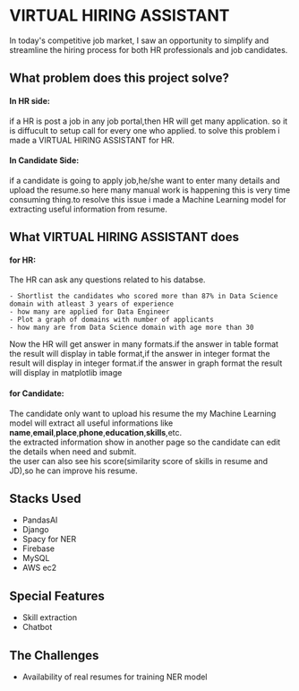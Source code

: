 
# VIRTUAL HIRING ASSISTANT

In today's competitive job market, I saw an opportunity to simplify and streamline the hiring process for both HR professionals and job candidates.


## What problem does this project solve?

#### In HR side:

 if a HR is post a job in any job portal,then HR will get many application. so it is diffucult to setup call for every one who applied. to solve this problem i made a VIRTUAL HIRING ASSISTANT for HR.

#### In Candidate Side:

 if a candidate is going to apply job,he/she want to enter many details and upload the resume.so here many manual work is happening this is very time consuming thing.to resolve this issue i made a Machine Learning model for extracting useful information from resume.


 ## What  VIRTUAL HIRING ASSISTANT does
 #### for HR:
The HR can ask any questions related to his databse. 

```
- Shortlist the candidates who scored more than 87% in Data Science domain with atleast 3 years of experience
- how many are applied for Data Engineer
- Plot a graph of domains with number of applicants
- how many are from Data Science domain with age more than 30

```
Now the HR will get answer in many formats.if the answer in table format the result will display in table format,if the answer in integer format the result will display in integer format.if the answer in graph format the result will display in matplotlib image

#### for Candidate:
The candidate only want to upload his resume the my Machine Learning model will extract all useful informations like  __name__,__email__,__place__,__phone__,__education__,__skills__,etc.  
the extracted information show in another page so the candidate can edit the details when need and submit.  
the user can also see his score(similarity score of skills in resume and JD),so he can improve his resume.

## Stacks Used
* PandasAI
* Django
* Spacy for NER
* Firebase 
* MySQL
* AWS ec2

## Special Features
* Skill extraction
* Chatbot 

## The Challenges 
 - Availability of real resumes for training NER model
 

